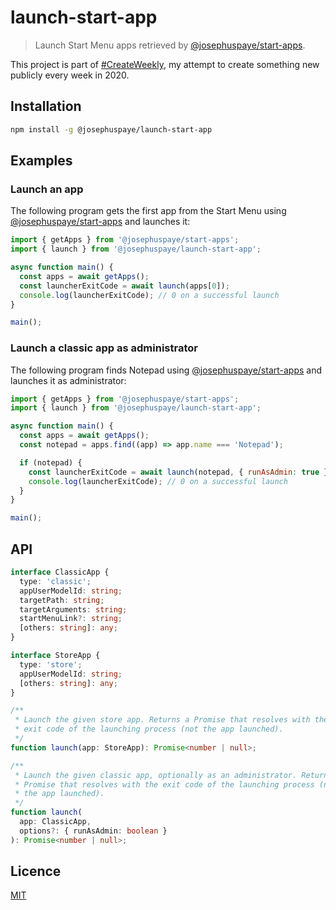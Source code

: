 # launch-start-app

> Launch Start Menu apps retrieved by [@josephuspaye/start-apps](https://github.com/JosephusPaye/start-apps).

This project is part of [#CreateWeekly](https://twitter.com/JosephusPaye/status/1214853295023411200), my attempt to create something new publicly every week in 2020.

## Installation

```sh
npm install -g @josephuspaye/launch-start-app
```

## Examples

### Launch an app

The following program gets the first app from the Start Menu using [@josephuspaye/start-apps](https://github.com/JosephusPaye/start-apps) and launches it:

```js
import { getApps } from '@josephuspaye/start-apps';
import { launch } from '@josephuspaye/launch-start-app';

async function main() {
  const apps = await getApps();
  const launcherExitCode = await launch(apps[0]);
  console.log(launcherExitCode); // 0 on a successful launch
}

main();
```

### Launch a classic app as administrator

The following program finds Notepad using [@josephuspaye/start-apps](https://github.com/JosephusPaye/start-apps) and launches it as administrator:

```js
import { getApps } from '@josephuspaye/start-apps';
import { launch } from '@josephuspaye/launch-start-app';

async function main() {
  const apps = await getApps();
  const notepad = apps.find((app) => app.name === 'Notepad');

  if (notepad) {
    const launcherExitCode = await launch(notepad, { runAsAdmin: true });
    console.log(launcherExitCode); // 0 on a successful launch
  }
}

main();
```

## API

```ts
interface ClassicApp {
  type: 'classic';
  appUserModelId: string;
  targetPath: string;
  targetArguments: string;
  startMenuLink?: string;
  [others: string]: any;
}

interface StoreApp {
  type: 'store';
  appUserModelId: string;
  [others: string]: any;
}

/**
 * Launch the given store app. Returns a Promise that resolves with the
 * exit code of the launching process (not the app launched).
 */
function launch(app: StoreApp): Promise<number | null>;

/**
 * Launch the given classic app, optionally as an administrator. Returns a
 * Promise that resolves with the exit code of the launching process (not
 * the app launched).
 */
function launch(
  app: ClassicApp,
  options?: { runAsAdmin: boolean }
): Promise<number | null>;
```

## Licence

[MIT](LICENCE)
